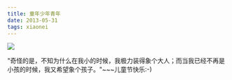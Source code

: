 ```yaml
---
title: 童年少年青年
date: 2013-05-31
tags: xiaonei
---
```


![](http://ww1.sinaimg.cn/large/4bc2a2bajw1f39srv3md4j208c0c93yq.jpg)

&quot;奇怪的是，不知为什么在我小的时候，我极力装得象个大人；而当我已经不再是小孩的时候，我又希望象个孩子。&quot;~~~儿童节快乐:-)
